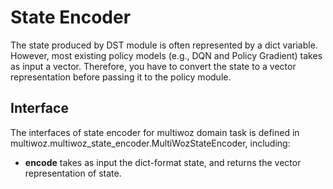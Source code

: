 # State Encoder

The state produced by DST module is often represented by a dict variable.
However, most existing policy models (e.g., DQN and Policy Gradient) takes as
input a vector. Therefore, you have to convert the state to a vector representation
before passing it to the policy module.

## Interface
The interfaces of state encoder for multiwoz domain task is defined in
multiwoz.multiwoz_state_encoder.MultiWozStateEncoder, including:

- **encode** takes as input the dict-format state, and returns the vector
representation of state.